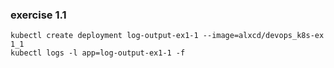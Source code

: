 ### exercise 1.1

```
kubectl create deployment log-output-ex1-1 --image=alxcd/devops_k8s-ex
1_1
kubectl logs -l app=log-output-ex1-1 -f
```
